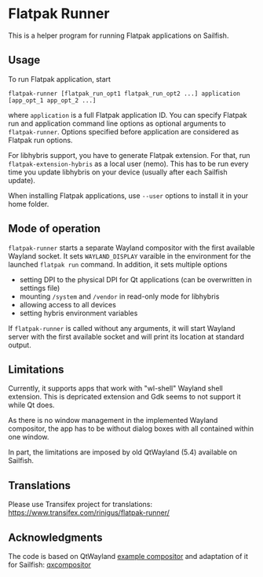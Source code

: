 # Flatpak Runner

This is a helper program for running Flatpak applications
on Sailfish.


## Usage

To run Flatpak application, start

```
flatpak-runner [flatpak_run_opt1 flatpak_run_opt2 ...] application [app_opt_1 app_opt_2 ...]
```

where `application` is a full Flatpak application ID. You can specify
Flatpak run and application command line options as optional arguments
to `flatpak-runner`. Options specified before application are
considered as Flatpak run options.

For libhybris support, you have to generate Flatpak extension. For that,
run `flatpak-extension-hybris` as a local user (nemo). This has to be run
every time you update libhybris on your device (usually after each Sailfish
update).

When installing Flatpak applications, use `--user` options to install it in
your home folder.


## Mode of operation

`flatpak-runner` starts a separate Wayland compositor with the first
available Wayland socket. It sets `WAYLAND_DISPLAY` varaible in the
environment for the launched `flatpak run` command. In addition, it
sets multiple options

* setting DPI to the physical DPI for Qt applications (can be
  overwritten in settings file)
* mounting `/system` and `/vendor` in read-only mode for libhybris
* allowing access to all devices
* setting hybris environment variables

If `flatpak-runner` is called without any arguments, it will start
Wayland server with the first available socket and will print its
location at standard output.


## Limitations

Currently, it supports apps that work with "wl-shell" Wayland shell
extension. This is depricated extension and Gdk seems to not support
it while Qt does.

As there is no window management in the implemented Wayland
compositor, the app has to be without dialog boxes with all contained
within one window.

In part, the limitations are imposed by old QtWayland (5.4) available
on Sailfish.


## Translations

Please use Transifex project for translations: https://www.transifex.com/rinigus/flatpak-runner/


## Acknowledgments

The code is based on QtWayland [example
compositor](https://github.com/qt/qtwayland/tree/5.4/examples/wayland/qml-compositor)
and adaptation of it for Sailfish:
[qxcompositor](https://github.com/elros34/qxcompositor)

